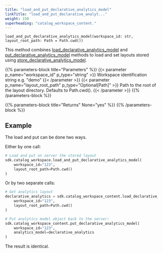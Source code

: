 ```yaml
---
title: "load_and_put_declarative_analytics_model"
linkTitle: "load_and_put_declarative_analyt..."
weight: 150
superheading: "catalog_workspace_content."
---
```




``load_and_put_declarative_analytics_model(workspace_id: str, layout_root_path: Path = Path.cwd())``

This method combines [load_declarative_analytics_model](../load_declarative_analytics_model) and [put_declarative_analytics_model](../put_declarative_analytics_model) methods to load and set layouts stored using [store_declarative_analytics_model](../store_declarative_analytics_model).

{{% parameters-block  title="Parameters" %}}
{{< parameter p_name="workspace_id" p_type="string" >}}
Workspace identification string e.g. "demo"
{{< /parameter >}}
{{< parameter p_name="layout_root_path" p_type="Optional[Path]" >}}
Path to the root of the layout directory. Defaults to Path.cwd().
{{< /parameter >}}
{{% /parameters-block %}}

{{% parameters-block title="Returns" None="yes" %}}
{{% /parameters-block %}}

## Example

The load and put can be done two ways.

Either by one call:

```Python
# Load and put on server the stored layout
sdk.catalog_workspace.load_and_put_declarative_analytics_model(
    workspace_id="123",
    layout_root_path=Path.cwd()
)
```

Or by two separate calls:

```Python
# Get analytics layout
declarative_analytics = sdk.catalog_workspace_content.load_declarative_analytics_model(
    workspace_id="123",
    layout_root_path=Path.cwd()
)

# Put analytics model object back to the server:
sdk.catalog_workspace_content.put_declarative_analytics_model(
    workspace_id="123",
    analytics_model=declarative_analytics
)
```

The result is identical.

